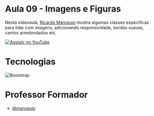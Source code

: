 
# Aula 09 - Imagens e Figuras

Nesta videoaula, [Ricardo Maroquio](https://github.com/maroquio) mostra algumas classes específicas para lidar com imagens, adicionando responsividade, bordas suaves, cantos arredondados etc.

[![Assistir no YouTube](https://img.youtube.com/vi/VMV0xLCI9rw/maxresdefault.jpg)](https://youtu.be/VMV0xLCI9rw)

# Tecnologias

![Bootstrap](https://img.shields.io/badge/Bootstrap-6d11ea?style=for-the-badge&logo=bootstrap&logoColor=white)


# Professor Formador

- [@maroquio](https://github.com/maroquio)